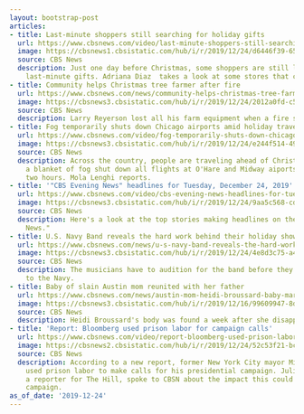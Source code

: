 ```yaml
---
layout: bootstrap-post
articles:
- title: Last-minute shoppers still searching for holiday gifts
  url: https://www.cbsnews.com/video/last-minute-shoppers-still-searching-for-holiday-gifts/
  image: https://cbsnews1.cbsistatic.com/hub/i/r/2019/12/24/d6446f39-6597-460a-95c0-42a3312a09f6/thumbnail/1200x630/8205ae8d0a948e00fa71162b0a7e4411/1224-en-lastminuteshopping-diaz-1998892-640x360.jpg
  source: CBS News
  description: Just one day before Christmas, some shoppers are still looking to get
    last-minute gifts. Adriana Diaz  takes a look at some stores that can help.
- title: Community helps Christmas tree farmer after fire
  url: https://www.cbsnews.com/news/community-helps-christmas-tree-farmer-get-back-in-business-devastating-fire/
  image: https://cbsnews3.cbsistatic.com/hub/i/r/2019/12/24/2012a0fd-c5ca-4efa-82af-202d0ac5fe09/thumbnail/1200x630/511c475d73f1bdf5293e8f525d87cc55/christmas-tree.jpg
  source: CBS News
  description: Larry Reyerson lost all his farm equipment when a fire struck in July.
- title: Fog temporarily shuts down Chicago airports amid holiday travel rush
  url: https://www.cbsnews.com/video/fog-temporarily-shuts-down-chicago-airports-amid-holiday-travel-rush/
  image: https://cbsnews3.cbsistatic.com/hub/i/r/2019/12/24/e244f514-4986-4ac9-ae56-dd0f5e89ff6f/thumbnail/1200x630/184d292f90b363f6a246108ee0d67f37/1224-en-holidaytravel-lenghi-1998883-640x360.jpg
  source: CBS News
  description: Across the country, people are traveling ahead of Christmas. In Chicago,
    a blanket of fog shut down all flights at O'Hare and Midway aiports for about
    two hours. Mola Lenghi reports.
- title: '"CBS Evening News" headlines for Tuesday, December 24, 2019'
  url: https://www.cbsnews.com/video/cbs-evening-news-headlines-for-tuesday-december-24-2019/
  image: https://cbsnews3.cbsistatic.com/hub/i/r/2019/12/24/9aa5c568-cd7c-4821-9fe0-feb405c9189c/thumbnail/1200x630/c795a93c2cff259bd833c7c8a775cdaf/1224-en-headlines-new-1998879-640x360.jpg
  source: CBS News
  description: Here's a look at the top stories making headlines on the "CBS Evening
    News."
- title: U.S. Navy Band reveals the hard work behind their holiday show
  url: https://www.cbsnews.com/news/u-s-navy-band-reveals-the-hard-work-behind-their-holiday-concert/
  image: https://cbsnews3.cbsistatic.com/hub/i/r/2019/12/24/4e8d3c75-a43c-4102-b5c0-9bbbf54500f4/thumbnail/1200x630/a5964952e254119d11085c28a8dad48c/band.jpg
  source: CBS News
  description: The musicians have to audition for the band before they can commit
    to the Navy.
- title: Baby of slain Austin mom reunited with her father
  url: https://www.cbsnews.com/news/austin-mom-heidi-broussard-baby-margot-reunited-with-her-father-12-24-2019/
  image: https://cbsnews3.cbsistatic.com/hub/i/r/2019/12/16/99609947-8d5f-4060-bfe1-6a6c43db0813/thumbnail/1200x630g8/765bf252ddc126d469998424b4f7b788/missing-mom-elq7qtbwsaa9nc4.jpg
  source: CBS News
  description: Heidi Broussard's body was found a week after she disappeared.
- title: 'Report: Bloomberg used prison labor for campaign calls'
  url: https://www.cbsnews.com/video/report-bloomberg-used-prison-labor-for-campaign-calls/
  image: https://cbsnews2.cbsistatic.com/hub/i/r/2019/12/24/52c53f21-bc82-4e5a-9574-9057760b8e99/thumbnail/1200x630/af5e9cde9423152c36cee7a80fa8946f/1224-cbsn-bloombergprisonlabor-cem-new-1998872-640x360.jpg
  source: CBS News
  description: According to a new report, former New York City mayor Michael Bloomberg
    used prison labor to make calls for his presidential campaign. Julia Manchester,
    a reporter for The Hill, spoke to CBSN about the impact this could have on Bloomberg's
    campaign.
as_of_date: '2019-12-24'
---
```


